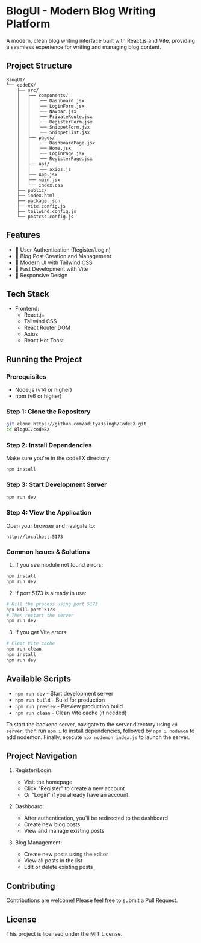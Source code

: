 # BlogUI - Modern Blog Writing Platform

A modern, clean blog writing interface built with React.js and Vite, providing a seamless experience for writing and managing blog content.

## Project Structure
```
BlogUI/
└── codeEX/
    ├── src/
    │   ├── components/
    │   │   ├── Dashboard.jsx
    │   │   ├── LoginForm.jsx
    │   │   ├── Navbar.jsx
    │   │   ├── PrivateRoute.jsx
    │   │   ├── RegisterForm.jsx
    │   │   ├── SnippetForm.jsx
    │   │   └── SnippetList.jsx
    │   ├── pages/
    │   │   ├── DashboardPage.jsx
    │   │   ├── Home.jsx
    │   │   ├── LoginPage.jsx
    │   │   └── RegisterPage.jsx
    │   ├── api/
    │   │   └── axios.js
    │   ├── App.jsx
    │   ├── main.jsx
    │   └── index.css
    ├── public/
    ├── index.html
    ├── package.json
    ├── vite.config.js
    ├── tailwind.config.js
    └── postcss.config.js
```

## Features

- 🔐 User Authentication (Register/Login)
- 📝 Blog Post Creation and Management
- 🎨 Modern UI with Tailwind CSS
- 🚀 Fast Development with Vite
- 📱 Responsive Design

## Tech Stack

- Frontend:
  - React.js
  - Tailwind CSS
  - React Router DOM
  - Axios
  - React Hot Toast

## Running the Project

### Prerequisites
- Node.js (v14 or higher)
- npm (v6 or higher)

### Step 1: Clone the Repository
```bash
git clone https://github.com/aditya3singh/CodeEX.git
cd BlogUI/codeEX
```

### Step 2: Install Dependencies
Make sure you're in the codeEX directory:
```bash
npm install
```

### Step 3: Start Development Server
```bash
npm run dev
```

### Step 4: View the Application
Open your browser and navigate to:
```
http://localhost:5173
```

### Common Issues & Solutions

1. If you see module not found errors:
```bash
npm install
npm run dev
```

2. If port 5173 is already in use:
```bash
# Kill the process using port 5173
npx kill-port 5173
# Then restart the server
npm run dev
```

3. If you get Vite errors:
```bash
# Clear Vite cache
npm run clean
npm install
npm run dev
```

## Available Scripts

- `npm run dev` - Start development server
- `npm run build` - Build for production
- `npm run preview` - Preview production build
- `npm run clean` - Clean Vite cache (if needed)

To start the backend server, navigate to the server directory using `cd server`, then run `npm i` to install dependencies, followed by `npm i nodemon` to add nodemon. Finally, execute `npx nodemon index.js` to launch the server.
## Project Navigation

1. Register/Login:
   - Visit the homepage
   - Click "Register" to create a new account
   - Or "Login" if you already have an account

2. Dashboard:
   - After authentication, you'll be redirected to the dashboard
   - Create new blog posts
   - View and manage existing posts

3. Blog Management:
   - Create new posts using the editor
   - View all posts in the list
   - Edit or delete existing posts

## Contributing

Contributions are welcome! Please feel free to submit a Pull Request.

## License

This project is licensed under the MIT License.

